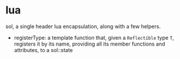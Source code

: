 # lua

sol, a single header lua encapsulation, along with a few helpers.

* registerType: a template function that, given a `Reflectible` type `T`, registers it by its name, providing all its member functions and attributes, to a sol::state